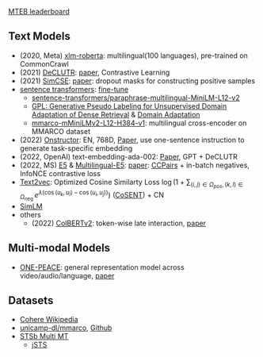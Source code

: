 [MTEB leaderboard](https://huggingface.co/spaces/mteb/leaderboard)

## Text Models

- (2020, Meta) [xlm-roberta](https://github.com/facebookresearch/fairseq/tree/main/examples/xlmr): multilingual(100 languages), pre-trained on CommonCrawl
- (2021) [DeCLUTR](https://github.com/JohnGiorgi/DeCLUTR): [paper](https://arxiv.org/abs/2006.03659), Contrastive Learning
- (2021) [SimCSE](https://github.com/princeton-nlp/SimCSE): [paper](https://arxiv.org/pdf/2104.08821.pdf): dropout masks for constructing positive samples
- [sentence transformers](https://www.sbert.net/docs/pretrained_models.html#model-overview): [fine-tune](https://www.sbert.net/docs/training/overview.html)
  - [sentence-transformers/paraphrase-multilingual-MiniLM-L12-v2](https://huggingface.co/sentence-transformers/paraphrase-multilingual-MiniLM-L12-v2)
  - [GPL: Generative Pseudo Labeling for Unsupervised Domain Adaptation of Dense Retrieval](https://arxiv.org/abs/2112.07577) & [Domain Adaptation
](https://www.sbert.net/examples/domain_adaptation/README.html#adaptive-pre-training)
  - [mmarco-mMiniLMv2-L12-H384-v1](https://huggingface.co/cross-encoder/mmarco-mMiniLMv2-L12-H384-v1): multilingual cross-encoder on MMARCO dataset
- (2022) [Onstructor](https://instructor-embedding.github.io/): EN, 768D, [Paper](https://arxiv.org/abs/2212.09741), use one-sentence instruction to generate task-specific embedding
- (2022, OpenAI) text-embedding-ada-002: [Paper](https://arxiv.org/abs/2201.10005), GPT + DeCLUTR
- (2022, MS) [E5](https://github.com/microsoft/unilm/tree/master/e5) & [Multilingual-E5](https://huggingface.co/intfloat/multilingual-e5-base): [paper](https://arxiv.org/pdf/2212.03533.pdf): [CCPairs](https://github.com/y-lan/awesome-LLM-toolkit/blob/main/assets/CCPairs.png) + in-batch negatives, InfoNCE contrastive loss
- [Text2vec](https://github.com/shibing624/text2vec): Optimized Cosine Similarty Loss $\log \left(1+\sum_{(i, j) \in \Omega_{p o s},(k, l) \in \Omega_{\text {neg }}} e^{\lambda\left(\cos \left(u_k, u_l\right)-\cos \left(u_i, u_j\right)\right)}\right)$ ([CoSENT](https://github.com/bojone/CoSENT)) + CN
- [SimLM](https://github.com/microsoft/unilm/tree/master/simlm)
- others
  - (2022) [ColBERTv2](https://github.com/stanford-futuredata/ColBERT): token-wise late interaction, [paper](https://aclanthology.org/2022.naacl-main.272/)

## Multi-modal Models

- [ONE-PEACE](https://github.com/OFA-Sys/ONE-PEACE): general representation model across video/audio/language, [paper](https://arxiv.org/abs/2305.11172)


## Datasets

- [Cohere Wikipedia](https://txt.cohere.com/embedding-archives-wikipedia/)
- [unicamp-dl/mmarco](https://huggingface.co/datasets/unicamp-dl/mmarco/viewer/japanese/train), [Github](https://github.com/unicamp-dl/mMARCO)
- [STSb Multi MT](https://huggingface.co/datasets/stsb_multi_mt)
  - [jSTS](https://github.com/yahoojapan/JGLUE/tree/main/datasets/jsts-v1.1)
